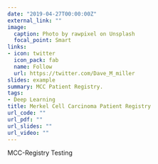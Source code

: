 ```yaml
---
date: "2019-04-27T00:00:00Z"
external_link: ""
image:
  caption: Photo by rawpixel on Unsplash
  focal_point: Smart
links:
- icon: twitter
  icon_pack: fab
  name: Follow
  url: https://twitter.com/Dave_M_miller
slides: example
summary: MCC Patient Registry.
tags:
- Deep Learning
title: Merkel Cell Carcinoma Patient Registry
url_code: ""
url_pdf: ""
url_slides: ""
url_video: ""
---
```


MCC-Registry Testing
